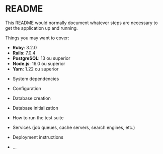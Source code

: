 # README

This README would normally document whatever steps are necessary to get the
application up and running.

Things you may want to cover:

- **Ruby**: 3.2.0
- **Rails**: 7.0.4
- **PostgreSQL**: 13 ou superior
- **Node.js**: 16.0 ou superior
- **Yarn**: 1.22 ou superior

* System dependencies

* Configuration

* Database creation

* Database initialization

* How to run the test suite

* Services (job queues, cache servers, search engines, etc.)

* Deployment instructions

* ...
